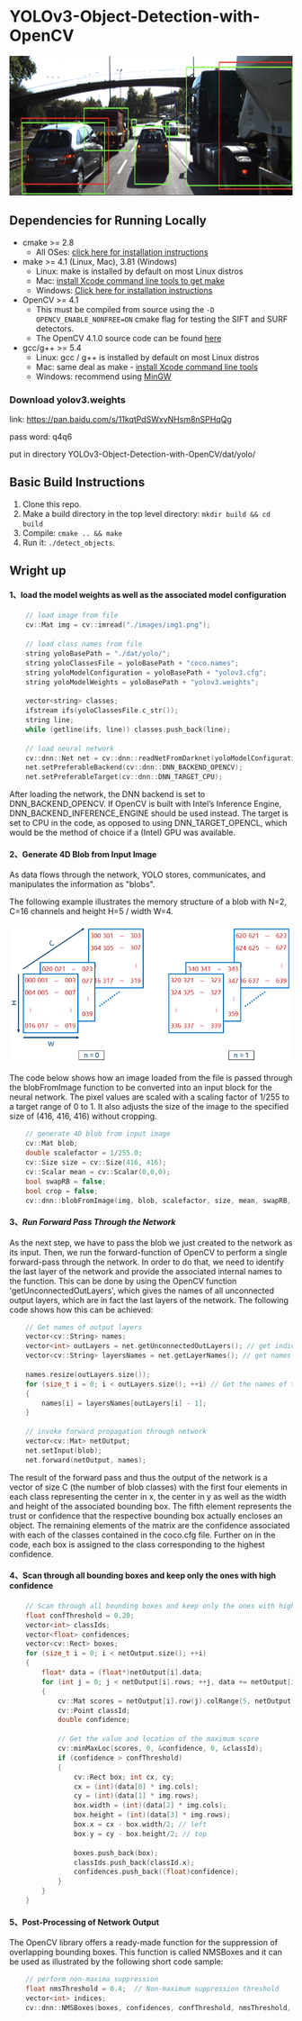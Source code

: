 # **YOLOv3-Object-Detection-with-OpenCV**     

<img src="images/object_detection_with_yolo.png" width="820" height="248" />

## Dependencies for Running Locally
* cmake >= 2.8
  * All OSes: [click here for installation instructions](https://cmake.org/install/)
* make >= 4.1 (Linux, Mac), 3.81 (Windows)
  * Linux: make is installed by default on most Linux distros
  * Mac: [install Xcode command line tools to get make](https://developer.apple.com/xcode/features/)
  * Windows: [Click here for installation instructions](http://gnuwin32.sourceforge.net/packages/make.htm)
* OpenCV >= 4.1
  * This must be compiled from source using the `-D OPENCV_ENABLE_NONFREE=ON` cmake flag for testing the SIFT and SURF detectors.
  * The OpenCV 4.1.0 source code can be found [here](https://github.com/opencv/opencv/tree/4.1.0)
* gcc/g++ >= 5.4
  * Linux: gcc / g++ is installed by default on most Linux distros
  * Mac: same deal as make - [install Xcode command line tools](https://developer.apple.com/xcode/features/)
  * Windows: recommend using [MinGW](http://www.mingw.org/)

### Download yolov3.weights
link: https://pan.baidu.com/s/11kqtPdSWxyNHsm8nSPHqQg 

pass word: q4q6

put in directory YOLOv3-Object-Detection-with-OpenCV/dat/yolo/

## Basic Build Instructions

1. Clone this repo.
2. Make a build directory in the top level directory: `mkdir build && cd build`
3. Compile: `cmake .. && make`
4. Run it: `./detect_objects`.



## Wright up

#### 1、load the model weights as well as the associated model configuration

```cpp
    // load image from file
    cv::Mat img = cv::imread("./images/img1.png");

    // load class names from file
    string yoloBasePath = "./dat/yolo/";
    string yoloClassesFile = yoloBasePath + "coco.names";
    string yoloModelConfiguration = yoloBasePath + "yolov3.cfg";
    string yoloModelWeights = yoloBasePath + "yolov3.weights"; 

    vector<string> classes;
    ifstream ifs(yoloClassesFile.c_str());
    string line;
    while (getline(ifs, line)) classes.push_back(line);

    // load neural network
    cv::dnn::Net net = cv::dnn::readNetFromDarknet(yoloModelConfiguration, yoloModelWeights);
    net.setPreferableBackend(cv::dnn::DNN_BACKEND_OPENCV);
    net.setPreferableTarget(cv::dnn::DNN_TARGET_CPU);
```

After loading the network, the DNN backend is set to DNN_BACKEND_OPENCV. If OpenCV is built with Intel’s Inference Engine, DNN_BACKEND_INFERENCE_ENGINE should be used instead. The target is set to CPU in the code, as opposed to using DNN_TARGET_OPENCL, which would be the method of choice if a (Intel) GPU was available.

#### 2、Generate 4D Blob from Input Image

As data flows through the network, YOLO stores, communicates, and manipulates the information as "blobs".

The following example illustrates the memory structure of a blob with N=2, C=16 channels and height H=5 / width W=4.

<img src="images/blob.png" width="820" height="248" />

The code below shows how an image loaded from the file is passed through the blobFromImage function to be converted into an input block for the neural network. The pixel values are scaled with a scaling factor of 1/255 to a target range of 0 to 1. It also adjusts the size of the image to the specified size of (416, 416, 416) without cropping.

```cpp
    // generate 4D blob from input image
    cv::Mat blob;
    double scalefactor = 1/255.0;
    cv::Size size = cv::Size(416, 416);
    cv::Scalar mean = cv::Scalar(0,0,0);
    bool swapRB = false;
    bool crop = false;
    cv::dnn::blobFromImage(img, blob, scalefactor, size, mean, swapRB, crop);
```



#### 3、*Run Forward Pass Through the Network*

As the next step, we have to pass the blob we just created to the network as its input. Then, we run the forward-function of OpenCV to perform a single forward-pass through the network. In order to do that, we need to identify the last layer of the network and provide the associated internal names to the function. This can be done by using the OpenCV function 'getUnconnectedOutLayers', which gives the names of all unconnected output layers, which are in fact the last layers of the network. The following code shows how this can be achieved:

```cpp
	// Get names of output layers
    vector<cv::String> names;
    vector<int> outLayers = net.getUnconnectedOutLayers(); // get indices of output layers, i.e. layers with unconnected outputs
    vector<cv::String> layersNames = net.getLayerNames(); // get names of all layers in the network

    names.resize(outLayers.size());
    for (size_t i = 0; i < outLayers.size(); ++i) // Get the names of the output layers in names
    {
        names[i] = layersNames[outLayers[i] - 1];
    }

    // invoke forward propagation through network
    vector<cv::Mat> netOutput;
    net.setInput(blob);
    net.forward(netOutput, names);
```

The result of the forward pass and thus the output of the network is a vector of size C (the number of blob classes) with the first four elements in each class representing the center in x, the center in y as well as the width and height of the associated bounding box. The fifth element represents the trust or confidence that the respective bounding box actually encloses an object. The remaining elements of the matrix are the confidence associated with each of the classes contained in the coco.cfg file. Further on in the code, each box is assigned to the class corresponding to the highest confidence.


#### 4、Scan through all bounding boxes and keep only the ones with high confidence

```cpp
 	// Scan through all bounding boxes and keep only the ones with high confidence
    float confThreshold = 0.20;
    vector<int> classIds;
    vector<float> confidences;
    vector<cv::Rect> boxes;
    for (size_t i = 0; i < netOutput.size(); ++i)
    {
        float* data = (float*)netOutput[i].data;
        for (int j = 0; j < netOutput[i].rows; ++j, data += netOutput[i].cols)
        {
            cv::Mat scores = netOutput[i].row(j).colRange(5, netOutput[i].cols);
            cv::Point classId;
            double confidence;

            // Get the value and location of the maximum score
            cv::minMaxLoc(scores, 0, &confidence, 0, &classId);
            if (confidence > confThreshold)
            {
                cv::Rect box; int cx, cy;
                cx = (int)(data[0] * img.cols);
                cy = (int)(data[1] * img.rows);
                box.width = (int)(data[2] * img.cols);
                box.height = (int)(data[3] * img.rows);
                box.x = cx - box.width/2; // left
                box.y = cy - box.height/2; // top

                boxes.push_back(box);
                classIds.push_back(classId.x);
                confidences.push_back((float)confidence);
            }
        }
    }
```



#### 5、Post-Processing of Network Output
The OpenCV library offers a ready-made function for the suppression of overlapping bounding boxes. This function is called NMSBoxes and it can be used as illustrated by the following short code sample:

```cpp
	// perform non-maxima suppression
    float nmsThreshold = 0.4;  // Non-maximum suppression threshold
    vector<int> indices;
    cv::dnn::NMSBoxes(boxes, confidences, confThreshold, nmsThreshold, indices);

```
